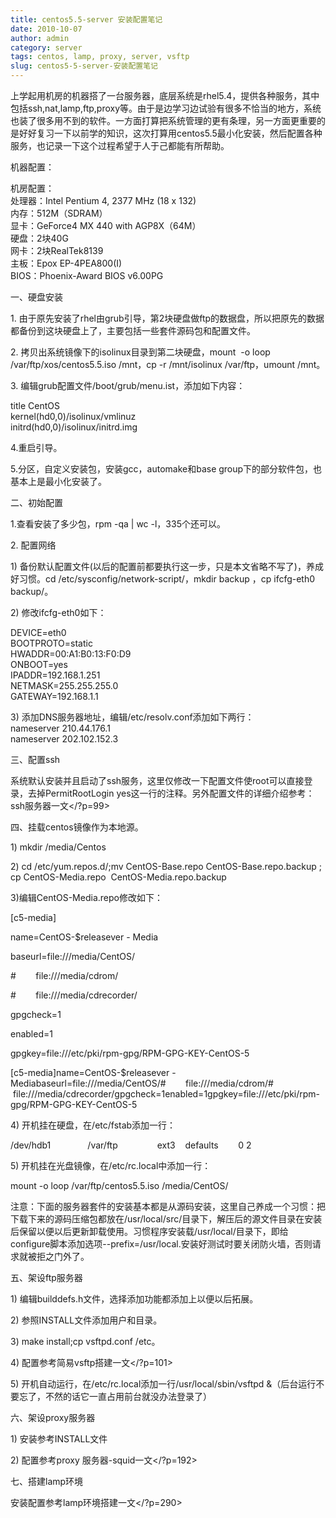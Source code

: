 ```yaml
---
title: centos5.5-server 安装配置笔记
date: 2010-10-07
author: admin
category: server
tags: centos, lamp, proxy, server, vsftp
slug: centos5-5-server-安装配置笔记
---
```


上学起用机房的机器搭了一台服务器，底层系统是rhel5.4，提供各种服务，其中包括ssh,nat,lamp,ftp,proxy等。由于是边学习边试验有很多不恰当的地方，系统也装了很多用不到的软件。一方面打算把系统管理的更有条理，另一方面更重要的是好好复习一下以前学的知识，这次打算用centos5.5最小化安装，然后配置各种服务，也记录一下这个过程希望于人于己都能有所帮助。

机器配置：

机房配置：  
处理器：Intel Pentium 4, 2377 MHz (18 x 132)  
内存：512M（SDRAM）  
显卡：GeForce4 MX 440 with AGP8X（64M）  
硬盘：2块40G  
网卡：2块RealTek8139  
主板：Epox EP-4PEA800(I)  
BIOS：Phoenix-Award BIOS v6.00PG

一、硬盘安装

​1.
由于原先安装了rhel由grub引导，第2块硬盘做ftp的数据盘，所以把原先的数据都备份到这块硬盘上了，主要包括一些套件源码包和配置文件。

​2. 拷贝出系统镜像下的isolinux目录到第二块硬盘，mount  -o loop
/var/ftp/xos/centos5.5.iso /mnt，cp -r /mnt/isolinux /var/ftp，umount
/mnt。

​3. 编辑grub配置文件/boot/grub/menu.ist，添加如下内容：

title CentOS  
kernel(hd0,0)/isolinux/vmlinuz  
initrd(hd0,0)/isolinux/initrd.img

4.重启引导。

5.分区，自定义安装包，安装gcc，automake和base
group下的部分软件包，也基本上是最小化安装了。

二、初始配置

1.查看安装了多少包，rpm -qa | wc -l，335个还可以。

​2. 配置网络

​1)
备份默认配置文件(以后的配置前都要执行这一步，只是本文省略不写了)，养成好习惯。cd
/etc/sysconfig/network-script/，mkdir backup ，cp ifcfg-eth0 backup/。

​2) 修改ifcfg-eth0如下：

﻿﻿DEVICE=eth0  
BOOTPROTO=static  
HWADDR=00:A1:B0:13:F0:D9  
ONBOOT=yes  
IPADDR=192.168.1.251  
NETMASK=255.255.255.0  
GATEWAY=192.168.1.1

​3) 添加DNS服务器地址，编辑/etc/resolv.conf添加如下两行：  
nameserver 210.44.176.1  
nameserver 202.102.152.3

三、配置ssh

系统默认安装并且启动了ssh服务，这里仅修改一下配置文件使root可以直接登录，去掉PermitRootLogin
yes这一行的注释。另外配置文件的详细介绍参考：ssh服务器一文</?p=99>

四、挂载centos镜像作为本地源。

​1) mkdir /media/Centos

​2) cd /etc/yum.repos.d/;mv ﻿﻿﻿CentOS-Base.repo CentOS-Base.repo.backup
; cp CentOS-Media.repo  CentOS-Media.repo.backup

3)编辑CentOS-Media.repo修改如下：

[c5-media]

<div id="_mcePaste">

name=CentOS-\$releasever - Media

</div>

<div id="_mcePaste">

baseurl=file:///media/CentOS/

</div>

<div id="_mcePaste">

\#        file:///media/cdrom/

</div>

<div id="_mcePaste">

\#        file:///media/cdrecorder/

</div>

<div id="_mcePaste">

gpgcheck=1

</div>

<div id="_mcePaste">

enabled=1

</div>

<div id="_mcePaste">

gpgkey=file:///etc/pki/rpm-gpg/RPM-GPG-KEY-CentOS-5

</div>

[c5-media]name=CentOS-\$releasever -
Mediabaseurl=file:///media/CentOS/\#        file:///media/cdrom/\#      
 file:///media/cdrecorder/gpgcheck=1enabled=1gpgkey=file:///etc/pki/rpm-gpg/RPM-GPG-KEY-CentOS-5

​4) 开机挂在硬盘，在/etc/fstab添加一行：

/dev/hdb1               /var/ftp                ext3    defaults      
 0 2

​5) 开机挂在光盘镜像，在/etc/rc.local中添加一行：

mount -o loop /var/ftp/centos5.5.iso /media/CentOS/

注意：下面的服务器套件的安装基本都是从源码安装，这里自己养成一个习惯：把下载下来的源码压缩包都放在/usr/local/src/目录下，解压后的源文件目录在安装后保留以便以后更新卸载使用。习惯程序安装载/usr/local/目录下，即给configure脚本添加选项--prefix=/usr/local.安装好测试时要关闭防火墙，否则请求就被拒之门外了。

五、架设ftp服务器

​1) 编辑builddefs.h文件，选择添加功能都添加上以便以后拓展。

​2) 参照INSTALL文件添加用户和目录。

​3) make install;cp vsftpd.conf /etc。

​4) 配置参考简易vsftp搭建一文</?p=101>

​5) 开机自动运行，在/etc/rc.local添加一行/usr/local/sbin/vsftpd
&（后台运行不要忘了，不然的话它一直占用前台就没办法登录了）

六、架设proxy服务器

​1) 安装参考INSTALL文件

​2) 配置参考proxy 服务器-squid一文</?p=192>

七、搭建lamp环境

安装配置参考lamp环境搭建一文</?p=290>

